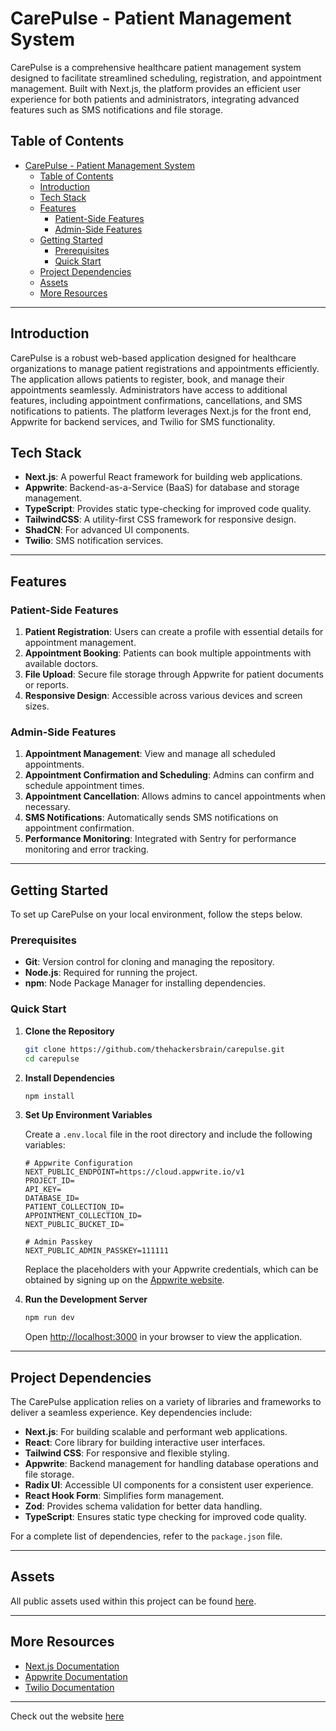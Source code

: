 # CarePulse - Patient Management System

CarePulse is a comprehensive healthcare patient management system designed to facilitate streamlined scheduling, registration, and appointment management. Built with Next.js, the platform provides an efficient user experience for both patients and administrators, integrating advanced features such as SMS notifications and file storage.

## Table of Contents

- [CarePulse - Patient Management System](#carepulse---patient-management-system)
  - [Table of Contents](#table-of-contents)
  - [Introduction](#introduction)
  - [Tech Stack](#tech-stack)
  - [Features](#features)
    - [Patient-Side Features](#patient-side-features)
    - [Admin-Side Features](#admin-side-features)
  - [Getting Started](#getting-started)
    - [Prerequisites](#prerequisites)
    - [Quick Start](#quick-start)
  - [Project Dependencies](#project-dependencies)
  - [Assets](#assets)
  - [More Resources](#more-resources)

---

## Introduction

CarePulse is a robust web-based application designed for healthcare organizations to manage patient registrations and appointments efficiently. The application allows patients to register, book, and manage their appointments seamlessly. Administrators have access to additional features, including appointment confirmations, cancellations, and SMS notifications to patients. The platform leverages Next.js for the front end, Appwrite for backend services, and Twilio for SMS functionality.

## Tech Stack

- **Next.js**: A powerful React framework for building web applications.
- **Appwrite**: Backend-as-a-Service (BaaS) for database and storage management.
- **TypeScript**: Provides static type-checking for improved code quality.
- **TailwindCSS**: A utility-first CSS framework for responsive design.
- **ShadCN**: For advanced UI components.
- **Twilio**: SMS notification services.

---

## Features

### Patient-Side Features

1. **Patient Registration**: Users can create a profile with essential details for appointment management.
2. **Appointment Booking**: Patients can book multiple appointments with available doctors.
3. **File Upload**: Secure file storage through Appwrite for patient documents or reports.
4. **Responsive Design**: Accessible across various devices and screen sizes.

### Admin-Side Features

1. **Appointment Management**: View and manage all scheduled appointments.
2. **Appointment Confirmation and Scheduling**: Admins can confirm and schedule appointment times.
3. **Appointment Cancellation**: Allows admins to cancel appointments when necessary.
4. **SMS Notifications**: Automatically sends SMS notifications on appointment confirmation.
5. **Performance Monitoring**: Integrated with Sentry for performance monitoring and error tracking.

---

## Getting Started

To set up CarePulse on your local environment, follow the steps below.

### Prerequisites

- **Git**: Version control for cloning and managing the repository.
- **Node.js**: Required for running the project.
- **npm**: Node Package Manager for installing dependencies.

### Quick Start

1. **Clone the Repository**

   ```bash
   git clone https://github.com/thehackersbrain/carepulse.git
   cd carepulse
   ```

2. **Install Dependencies**

   ```bash
   npm install
   ```

3. **Set Up Environment Variables**

   Create a `.env.local` file in the root directory and include the following variables:

   ```env
   # Appwrite Configuration
   NEXT_PUBLIC_ENDPOINT=https://cloud.appwrite.io/v1
   PROJECT_ID=
   API_KEY=
   DATABASE_ID=
   PATIENT_COLLECTION_ID=
   APPOINTMENT_COLLECTION_ID=
   NEXT_PUBLIC_BUCKET_ID=

   # Admin Passkey
   NEXT_PUBLIC_ADMIN_PASSKEY=111111
   ```

   Replace the placeholders with your Appwrite credentials, which can be obtained by signing up on the [Appwrite website](https://appwrite.io/).

4. **Run the Development Server**

   ```bash
   npm run dev
   ```

   Open [http://localhost:3000](http://localhost:3000) in your browser to view the application.

---

## Project Dependencies

The CarePulse application relies on a variety of libraries and frameworks to deliver a seamless experience. Key dependencies include:

- **Next.js**: For building scalable and performant web applications.
- **React**: Core library for building interactive user interfaces.
- **Tailwind CSS**: For responsive and flexible styling.
- **Appwrite**: Backend management for handling database operations and file storage.
- **Radix UI**: Accessible UI components for a consistent user experience.
- **React Hook Form**: Simplifies form management.
- **Zod**: Provides schema validation for better data handling.
- **TypeScript**: Ensures static type checking for improved code quality.

For a complete list of dependencies, refer to the `package.json` file.

---

## Assets

All public assets used within this project can be found [here](https://drive.google.com/file/d/1yGvWFeSaH1_-aiQ1gejT23lqz5979RKB/view?usp=sharing).

---

## More Resources

- [Next.js Documentation](https://nextjs.org/docs)
- [Appwrite Documentation](https://appwrite.io/docs)
- [Twilio Documentation](https://www.twilio.com/docs)
  
---
Check out the website [here](https://jsm-carepulse-rho.vercel.app/)